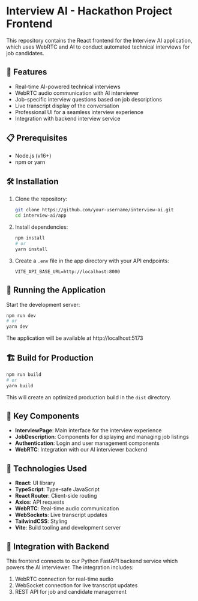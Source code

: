 # Interview AI - Hackathon Project Frontend

This repository contains the React frontend for the Interview AI application, which uses WebRTC and AI to conduct automated technical interviews for job candidates.

## 🚀 Features

- Real-time AI-powered technical interviews
- WebRTC audio communication with AI interviewer
- Job-specific interview questions based on job descriptions
- Live transcript display of the conversation
- Professional UI for a seamless interview experience
- Integration with backend interview service

## 📋 Prerequisites

- Node.js (v16+)
- npm or yarn

## 🛠️ Installation

1. Clone the repository:
   ```bash
   git clone https://github.com/your-username/interview-ai.git
   cd interview-ai/app
   ```

2. Install dependencies:
   ```bash
   npm install
   # or
   yarn install
   ```

3. Create a `.env` file in the app directory with your API endpoints:
   ```
   VITE_API_BASE_URL=http://localhost:8000
   ```

## 🚀 Running the Application

Start the development server:

```bash
npm run dev
# or
yarn dev
```

The application will be available at http://localhost:5173

## 🏗️ Build for Production

```bash
npm run build
# or
yarn build
```

This will create an optimized production build in the `dist` directory.

## 📱 Key Components

- **InterviewPage**: Main interface for the interview experience
- **JobDescription**: Components for displaying and managing job listings
- **Authentication**: Login and user management components
- **WebRTC**: Integration with our AI interviewer backend

## 🔧 Technologies Used

- **React**: UI library
- **TypeScript**: Type-safe JavaScript
- **React Router**: Client-side routing
- **Axios**: API requests
- **WebRTC**: Real-time audio communication
- **WebSockets**: Live transcript updates
- **TailwindCSS**: Styling
- **Vite**: Build tooling and development server

## 🔄 Integration with Backend

This frontend connects to our Python FastAPI backend service which powers the AI interviewer. The integration includes:

1. WebRTC connection for real-time audio
2. WebSocket connection for live transcript updates
3. REST API for job and candidate management

